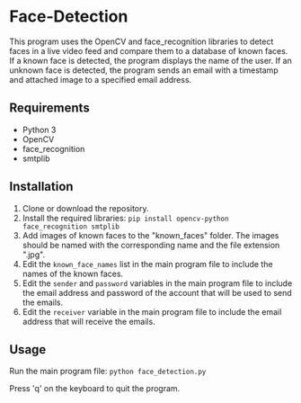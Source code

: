 # Face-Detection
This program uses the OpenCV and face_recognition libraries to detect faces in a live video feed and compare them to a database of known faces. If a known face is detected, the program displays the name of the user. If an unknown face is detected, the program sends an email with a timestamp and attached image to a specified email address.

## Requirements

- Python 3
- OpenCV
- face_recognition
- smtplib

## Installation

1. Clone or download the repository.
2. Install the required libraries: `pip install opencv-python face_recognition smtplib`
3. Add images of known faces to the "known_faces" folder. The images should be named with the corresponding name and the file extension ".jpg".
4. Edit the `known_face_names` list in the main program file to include the names of the known faces.
5. Edit the `sender` and `password` variables in the main program file to include the email address and password of the account that will be used to send the emails.
6. Edit the `receiver` variable in the main program file to include the email address that will receive the emails.

## Usage

Run the main program file: `python face_detection.py`

Press 'q' on the keyboard to quit the program.

